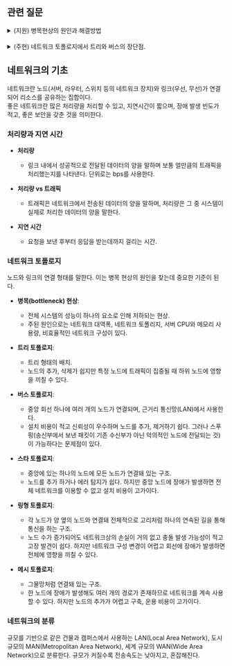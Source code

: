 
## 관련 질문
<details>
  <summary>(지원) 병목현상의 원인과 해결방법</summary>
  <blockquote>
    (현수) 서버의 과부하, 대역폭 좁음 등의 원인이 있다. 로드밸런서 등을 사용하여 서버의 부담을 분담하여 해결한다.
  </blockquote>   
  <br/>
  <blockquote>
    (주현) 네트워크의 토폴로지 구조 및 네트워크 구성 비효율이면 발생 가능, 대역폭이 좁거나, 서버의 메모리에 따라서 발생할 수 있음. 적절한 네트워크 토폴로지 필요. 하나의 구성요소가 초래하는 문제를 해결할 수 있음
  </blockquote>     
</details>
<br/>
<details>
  <summary>(주현) 네트워크 토폴로지에서 트리와 버스의 장단점.</summary>
  <blockquote>
    (현수) 트리 구조는 설치비용이 저렴하고, 버스 구조는 중앙 회선이 고장났을 때 전체적으로 영향을 끼칠 수 있는 단점이 있다.
  </blockquote>   
  <br/>
  <blockquote>
    (지원) 트리는 하나의 버스에 연결돼 있다. 계층적 구조이며 확장이 쉽다. 
하나의 회선에 연결돼 있어 고치는 게 비교적 쉽지만 버스케이블이 고장날 시 전체 네트워크가 마비될 수 있음.
  </blockquote> 
  <blockquote>
    (모범답안) 트리는 노드의 추가, 삭제가 쉽지만 특정 노드에 트래픽이 집중될 때 하위 노드에 영향을 끼칠 수 있다. 버스 구조는 설치 비용이 적고 신뢰성이 우수하며 중앙 통신 회선에 노드를 추가하거나 삭제하기 쉽다.
  </blockquote> 
</details>

## 네트워크의 기초

네트워크란 노드(서버, 라우터, 스위치 등의 네트워크 장치)와 링크(우선, 무선)가 연결되어 리소스를 공유하는 집합이다.<br/>
좋은 네트워크란 많은 처리량을 처리할 수 있고, 지연시간이 짧으며, 장애 발생 빈도가 적고, 좋은 보안을 갖춘 것을 의미한다.

### 처리량과 지연 시간

- **처리량**
    - 링크 내에서 성공적으로 전달된 데이터의 양을 말하며 보통 얼만큼의 트래픽을 처리했는지를 나타낸다. 단위로는 bps를 사용한다.

- **처리량 vs 트래픽**
    - 트래픽은 네트워크에서 전송된 데이터의 양을 말하며, 처리량은 그 중 시스템이 실제로 처리한 데이터의 양을 말한다.

- **지연 시간**
    - 요청을 보낸 후부터 응답을 받는데까지 걸리는 시간.

### 네트워크 토폴로지

노드와 링크의 연결 형태를 말한다. 이는 병목 현상의 원인을 찾는데 중요한 기준이 된다.

- **병목(bottleneck) 현상**:
    - 전체 시스템의 성능이 하나의 요소로 인해 저하되는 현상.
    - 주된 원인으로는 네트워크 대역폭, 네트워크 토폴리지, 서버 CPU와 메모리 사용량, 비효율적인 네트워크 구성이 있다.

- **트리 토폴로지**:
    - 트리 형태의 배치.
    - 노드의 추가, 삭제가 쉽지만 특정 노드에 트래픽이 집중될 때 하위 노드에 영향을 끼칠 수 있다.

- **버스 토폴로지**:
    - 중앙 회선 하나에 여러 개의 노드가 연결되며, 근거리 통신망(LAN)에서 사용한다.
    - 설치 비용이 적고 신뢰성이 우수하며 노드를 추가, 제거하기 쉽다. 그러나 스푸핑(송신부에서 보낸 패킷이 기존 수신부가 아닌 악의적인 노드에 전달되는 것)이 가능하다는 문제점이 있다.

- **스타 토폴로지**:
    - 중앙에 있는 하나의 노드에 모든 노드가 연결돼 있는 구조.
    - 노드를 추가 하거나 에러 탐지가 쉽다. 하지만 중앙 노드에 장애가 발생하면 전체 네트워크를 이용할 수 없고 설치 비용이 고가이다.

- **링형 토폴로지**:
    - 각 노드가 양 옆의 노드와 연결돼 전체적으로 고리처럼 하나의 연속된 길을 통해 통신을 하는 구조.
    - 노드 수가 증가되어도 네트워크상의 손실이 거의 없고 충돌 발생 가능성이 적고 고장 발견이 쉽다. 하지만 네트워크 구성 변경이 어렵고 회선에 장애가 발생하면 전체에 영향을 끼칠 수 있다.

- **메시 토폴로지**:
    - 그물망처럼 연결돼 있는 구조.
    - 한 노드에 장애가 발생해도 여러 개의 경로가 존재하므로 네트워크를 계속 사용할 수 있다. 하지만 노드의 추가가 어렵고 구축, 운용 비용이 고가이다.

### 네트워크의 분류

규모를 기반으로 같은 건물과 캠퍼스에서 사용하는 LAN(Local Area Network), 도시 규모의 MAN(Metropolitan Area Network), 세계 규모의 WAN(Wide Area Network)으로 분류한다. 규모가 커질수록 전송속도는 낮아지고, 혼잡해진다.